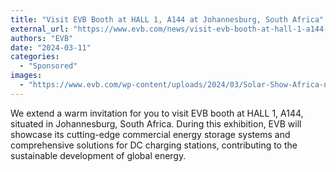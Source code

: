 ```yaml
---
title: "Visit EVB Booth at HALL 1, A144 at Johannesburg, South Africa"
external_url: "https://www.evb.com/news/visit-evb-booth-at-hall-1-a144-at-johannesburg-south-africa/"
authors: "EVB"
date: "2024-03-11"
categories:
  - "Sponsored"
images:
  - "https://www.evb.com/wp-content/uploads/2024/03/Solar-Show-Africa-news.jpg"
---
```


We extend a warm invitation for you to visit EVB booth at HALL 1, A144, situated in Johannesburg, South Africa. During this exhibition, EVB will showcase its cutting-edge commercial energy storage systems and comprehensive solutions for DC charging stations, contributing to the sustainable development of global energy.
